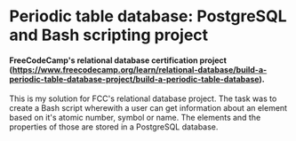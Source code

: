 # Periodic table database: PostgreSQL and Bash scripting project
#### FreeCodeCamp's relational database certification project (https://www.freecodecamp.org/learn/relational-database/build-a-periodic-table-database-project/build-a-periodic-table-database).
This is my solution for FCC's relational database project. The task was to create a Bash script wherewith a user can get information about an element based on it's atomic number, symbol or name. The elements and the properties of those are stored in a PostgreSQL database.
